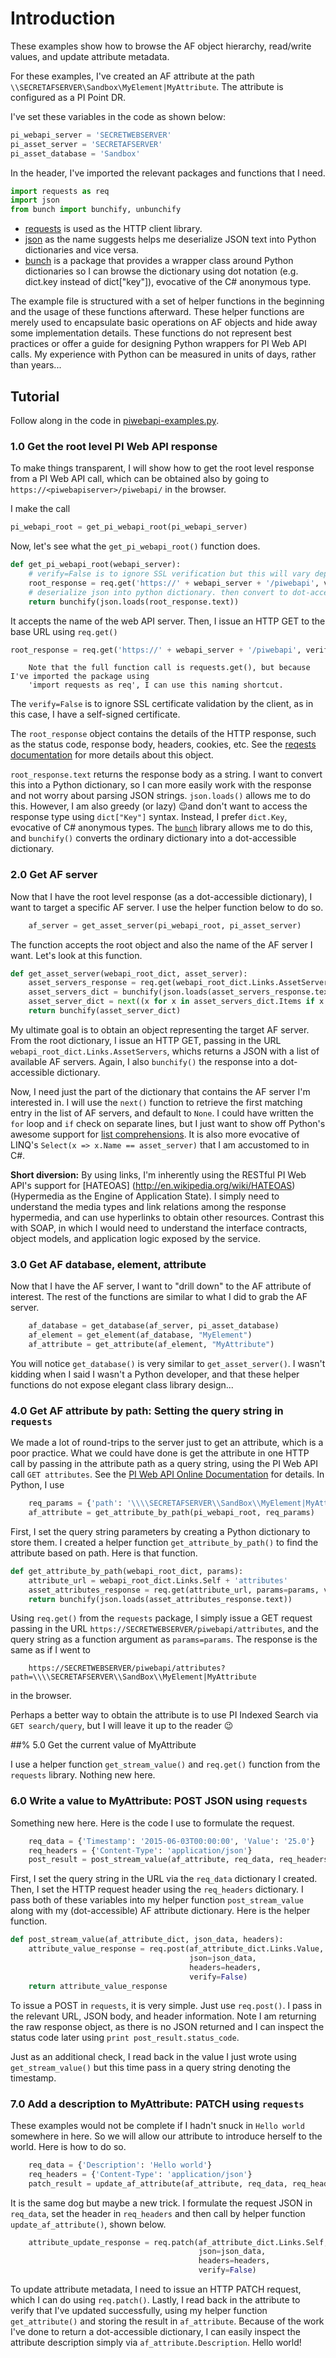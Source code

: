 # Introduction

These examples show how to browse the AF object hierarchy, read/write values, and update attribute metadata.

For these examples, I've created an AF attribute at the path `\\SECRETAFSERVER\Sandbox\MyElement|MyAttribute`. 
The attribute is configured as a PI Point DR.

I've set these variables in the code as shown below:

```Python
pi_webapi_server = 'SECRETWEBSERVER'
pi_asset_server = 'SECRETAFSERVER'
pi_asset_database = 'Sandbox'
```

In the header, I've imported the relevant packages and functions that I need.

```Python
import requests as req
import json
from bunch import bunchify, unbunchify
```

* [requests](http://docs.python-requests.org/en/latest/) is used as the HTTP client library. 
* [json](https://docs.python.org/2/library/json.html) as the name suggests helps me deserialize JSON text into Python 
dictionaries and vice versa. 
* [bunch](https://pypi.python.org/pypi/bunch/1.0.1) is a package that provides a wrapper class around Python dictionaries 
so I can browse the dictionary using dot notation (e.g. dict.key instead of dict["key"]), evocative of the C# anonymous 
type.

The example file is structured with a set of helper functions in the beginning and the usage of these functions 
afterward. These helper functions are merely used to encapsulate basic operations on AF objects and hide away some 
implementation details. These functions do not represent best practices or offer a guide for designing Python wrappers
for PI Web API calls. My experience with Python can be measured in units of days, rather than years...

## Tutorial

Follow along in the code in [piwebapi-examples.py](https://github.com/bzshang/piwebapi-python-examples/blob/master/piwebapi-examples.py).

### 1.0 Get the root level PI Web API response

To make things transparent, I will show how to get the root level response from a PI Web API call, which can be obtained
also by going to `https://<piwebapiserver>/piwebapi/` in the browser.

I make the call

```Python
pi_webapi_root = get_pi_webapi_root(pi_webapi_server)
```

Now, let's see what the `get_pi_webapi_root()` function does.

```Python
def get_pi_webapi_root(webapi_server):
    # verify=False is to ignore SSL verification but this will vary depending on environment
    root_response = req.get('https://' + webapi_server + '/piwebapi', verify=False)
    # deserialize json into python dictionary. then convert to dot-accessible dictionary
    return bunchify(json.loads(root_response.text))
```

It accepts the name of the web API server. Then, I issue an HTTP GET to the base URL using `req.get()`

```Python
root_response = req.get('https://' + webapi_server + '/piwebapi', verify=False)
```

```
    Note that the full function call is requests.get(), but because I've imported the package using 
    'import requests as req', I can use this naming shortcut.
```

The `verify=False` is to ignore SSL certificate validation by the client, as in this case, I have a self-signed 
certificate.

The `root_response` object contains the details of the HTTP response, such as the status code, response body, headers,
cookies, etc. See the [reqests documentation](http://docs.python-requests.org/en/latest/user/quickstart/)
for more details about this object.

`root_response.text` returns the response body as a string. I want to convert this into a Python dictionary, so I can
more easily work with the response and not worry about parsing JSON strings. `json.loads()` allows me to do this. 
However, I am also greedy (or lazy) :wink:and don't want to access the response type using `dict["Key"]` syntax. 
Instead, I prefer `dict.Key`, evocative  of C# anonymous types. The [`bunch`](https://pypi.python.org/pypi/bunch/1.0.1) 
library allows me to do this, and `bunchify()` converts the ordinary dictionary into a dot-accessible dictionary.

### 2.0 Get AF server

Now that I have the root level response (as a dot-accessible dictionary), I want to target a specific AF server. I use 
the helper function below to do so.

```Python
    af_server = get_asset_server(pi_webapi_root, pi_asset_server)
```

The function accepts the root object and also the name of the AF server I want. Let's look at this function.

```Python
def get_asset_server(webapi_root_dict, asset_server):
    asset_servers_response = req.get(webapi_root_dict.Links.AssetServers, verify=False)
    asset_servers_dict = bunchify(json.loads(asset_servers_response.text))
    asset_server_dict = next((x for x in asset_servers_dict.Items if x.Name == asset_server), None)
    return bunchify(asset_server_dict)
```

My ultimate goal is to obtain an object representing the target AF server. From the root dictionary, I issue an HTTP
GET, passing in the URL `webapi_root_dict.Links.AssetServers`, whichs returns a JSON with a list of
available AF servers. Again, I also `bunchify()` the response into a dot-accessible dictionary.

Now, I need just the part of the dictionary that contains the AF server I'm interested in. I will use the `next()`
function to retrieve the first matching entry in the list of AF servers, and default to `None`. I could have written the
`for` loop and `if` check on separate lines, but I just want to show off Python's awesome support for [list
comprehensions](https://docs.python.org/2/tutorial/datastructures.html). It is also more evocative of LINQ's 
`Select(x => x.Name == asset_server)` that I am accustomed to in C#.

**Short diversion:** By using links, I'm inherently using the RESTful PI Web API's support for [HATEOAS]
(http://en.wikipedia.org/wiki/HATEOAS) (Hypermedia as the Engine of Application State). I simply need to understand the 
media types and link relations among the response hypermedia, and can use hyperlinks to obtain other resources. Contrast
this with SOAP, in which I would need to understand the interface contracts, object models, and application logic 
exposed by the service.


### 3.0 Get AF database, element, attribute

Now that I have the AF server, I want to "drill down" to the AF attribute of interest. The rest of the functions are 
similar to what I did to grab the AF server.

```Python
    af_database = get_database(af_server, pi_asset_database)
    af_element = get_element(af_database, "MyElement")
    af_attribute = get_attribute(af_element, "MyAttribute")
```

You will notice `get_database()` is very similar to `get_asset_server()`. I wasn't kidding when I said I wasn't a Python
developer, and that these helper functions do not expose elegant class library design...

### 4.0 Get AF attribute by path: Setting the query string in `requests`

We made a lot of round-trips to the server just to get an attribute, which is a poor practice. What we could have done 
is get the attribute in one HTTP call by passing in the attribute path as a query string, using the PI Web API call
`GET attributes`. See the [PI Web API Online Documentation](https://techsupport.osisoft.com/Documentation/PI-Web-API/help.html) for details.
In Python, I use

```Python
    req_params = {'path': '\\\\SECRETAFSERVER\\SandBox\\MyElement|MyAttribute'}
    af_attribute = get_attribute_by_path(pi_webapi_root, req_params)
```

First, I set the query string parameters by creating a Python dictionary to store them. I created a helper function
`get_attribute_by_path()` to find the attribute based on path. Here is that function.

```Python
def get_attribute_by_path(webapi_root_dict, params):
    attribute_url = webapi_root_dict.Links.Self + 'attributes'
    asset_attributes_response = req.get(attribute_url, params=params, verify=False)
    return bunchify(json.loads(asset_attributes_response.text))
```

Using `req.get()` from the `requests` package, I simply issue a GET request passing in the URL
`https://SECRETWEBSERVER/piwebapi/attributes`, and the query string as a function argument as `params=params`. The 
response is the same as if I went to 

```
    https://SECRETWEBSERVER/piwebapi/attributes?path=\\\\SECRETAFSERVER\\SandBox\\MyElement|MyAttribute
```

in the browser.

Perhaps a better way to obtain the attribute is to use PI Indexed Search via `GET search/query`, but I will leave it up
to the reader :wink:

##% 5.0 Get the current value of MyAttribute

I use a helper function `get_stream_value()` and `req.get()` function from the `requests` library. Nothing new here.

### 6.0 Write a value to MyAttribute: POST JSON using `requests`

Something new here. Here is the code I use to formulate the request.

```Python
    req_data = {'Timestamp': '2015-06-03T00:00:00', 'Value': '25.0'}
    req_headers = {'Content-Type': 'application/json'}
    post_result = post_stream_value(af_attribute, req_data, req_headers)
```

First, I set the query string in the URL via the `req_data` dictionary I created. Then, I set the HTTP request header
using the `req_headers` dictionary. I pass both of these variables into my helper function `post_stream_value` along with
my (dot-accessible) AF attribute dictionary. Here is the helper function.

```Python
def post_stream_value(af_attribute_dict, json_data, headers):
    attribute_value_response = req.post(af_attribute_dict.Links.Value,
                                        json=json_data,
                                        headers=headers,
                                        verify=False)
    return attribute_value_response
```

To issue a POST in `requests`, it is very simple. Just use `req.post()`. I pass in the relevant URL, JSON body, and
header information. Note I am returning the raw response object, as there is no JSON returned and I can inspect the
status code later using `print post_result.status_code`.

Just as an additional check, I read back in the value I just wrote using `get_stream_value()` but this time pass in a 
query string denoting the timestamp.

### 7.0 Add a description to MyAttribute: PATCH using `requests`

These examples would not be complete if I hadn't snuck in `Hello world` somewhere in here. So we will allow our
attribute to introduce herself to the world. Here is how to do so.

```Python
    req_data = {'Description': 'Hello world'}
    req_headers = {'Content-Type': 'application/json'}
    patch_result = update_af_attribute(af_attribute, req_data, req_headers)
```

It is the same dog but maybe a new trick. I formulate the request JSON in `req_data`, set the header in `req_headers`
and then call by helper function `update_af_attribute()`, shown below.

```Python
    attribute_update_response = req.patch(af_attribute_dict.Links.Self,
                                          json=json_data,
                                          headers=headers,
                                          verify=False)
```

To update attribute metadata, I need to issue an HTTP PATCH request, which I can do using `req.patch()`. Lastly, I read
back in the attribute to verify that I've updated successfully, using my helper function `get_attribute()` and storing 
the result in `af_attribute`. Because of the work I've done to return a dot-accessible dictionary, I can easily inspect 
the attribute description simply via `af_attribute.Description`. Hello world!




